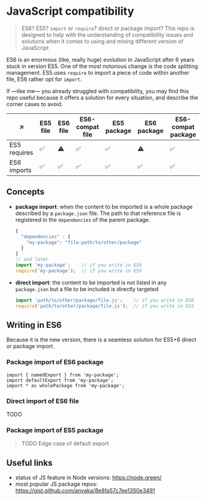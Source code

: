 # JavaScript compatibility
> ES6? ES5? `import` or `require`? direct or package import?
> This repo is designed to help with the understanding of compatibility
> issues and solutions when it comes to using and mixing different version of JavaScript

ES6 is an enormous (like, really huge) evolution in JavaScript after 6 years stuck in version ES5.
One of the most notorious change is the code splitting management. ES5 uses `require` to 
import a piece of code within another file, ES6 rather opt for `import`. 

If —like me— you already struggled with compatibility, you may find this repo useful because it offers a solution
for every situation, and describe the corner cases to avoid.

| ↗            | ES5 file | ES6 file | ES6-compat file | ES5 package | ES6 package | ES6-compat package |
|--------------|----------|----------|-----------------|-------------|-------------|--------------------|
| ES5 requires | ✅        | ⚠️       | ✅               | ✅           | ⚠️          | ✅                  |
| ES6 imports  | ✅        | ✅        | ✅               | ✅           | ✅           | ✅                  |

## Concepts

* **package import**: when the content to be imported is a whole package described by a `package.json` file.
  The path to that reference file is registered in the `dependencies` of the parent package.
  ```javascript
  { 
    "dependencies" : { 
      "my-package": "file:path/to/other/package" 
    } 
  }
  // and later
  import 'my-package';    // if you write in ES6
  require('my-package');  // if you write in ES5
  ```
* **direct import**: the content to be imported is not listed in any `package.json` but a file to
  be included is directly targeted
  ```javascript
  import 'path/to/other/package/file.js';    // if you write in ES6
  require('path/to/other/package/file.js');  // if you write in ES5
  ```

## Writing in ES6
Because it is the new version, there is a seamless solution for ES5+6 direct or package import.

### Package import of ES6 package
```
import { namedExport } from 'my-package';
import defaultExport from 'my-package';
import * as wholePackage from 'my-package';
```

### Direct import of ES6 file
TODO

### Package import of ES5 package
> TODO Edge case of default export


## Useful links
* status of JS feature in Node versions: https://node.green/
* most popular JS package repos: https://gist.github.com/anvaka/8e8fa57c7ee1350e3491